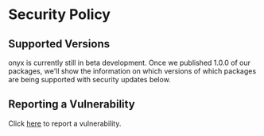 # Security Policy

## Supported Versions

onyx is currently still in beta development. Once we published 1.0.0 of our packages, we'll show the information on which versions of which packages are being supported with security updates below.

## Reporting a Vulnerability

Click [here](https://github.com/SchwarzIT/onyx/security/advisories/new) to report a vulnerability.
